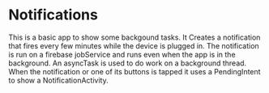 # Notifications
This is a basic app to show some backgound tasks. It Creates a notification that fires every few minutes while the device is plugged in. The notification is run on a firebase jobService and runs even when the app is in the background. An asyncTask is used to do work on a background thread. When the notification or one of its buttons is tapped it uses a PendingIntent to show a NotificationActivity. 

